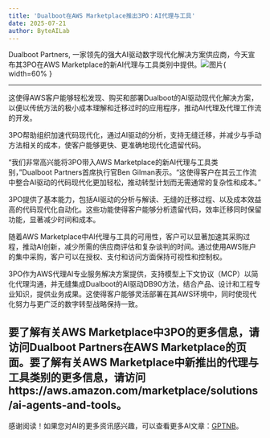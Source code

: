 ```yaml
---
title: 'Dualboot在AWS Marketplace推出3PO：AI代理与工具'
date: 2025-07-21
author: ByteAILab
---
```


Dualboot Partners, 一家领先的强大AI驱动数字现代化解决方案供应商，今天宣布其3PO在AWS Marketplace的新AI代理与工具类别中提供。![图片](https://ai-techpark.com/wp-content/uploads/Dualboot.jpg){ width=60% }

---
这使得AWS客户能够轻松发现、购买和部署Dualboot的AI驱动现代化解决方案，以便以传统方法的极小成本理解和迁移过时的应用程序，推动AI代理及代理工作流的开发。

3PO帮助组织加速代码现代化，通过AI驱动的分析，支持无缝迁移，并减少与手动方法相关的成本，使客户能够更快、更准确地现代化遗留代码。

“我们非常高兴能将3PO带入AWS Marketplace的新AI代理与工具类别，”Dualboot Partners首席执行官Ben Gilman表示。“这使得客户在其云工作流中整合AI驱动的代码现代化更加轻松，推动转型计划而无需通常的复杂性和成本。”

3PO提供了基本能力，包括AI驱动的分析与解读、无缝的迁移过程、以及成本效益高的代码现代化自动化。这些功能使得客户能够分析遗留代码，效率迁移同时保留功能，显著减少时间和成本。

随着AWS Marketplace中AI代理与工具的可用性，客户可以显著加速其采购过程，推动AI创新，减少所需的供应商评估和复杂谈判的时间。通过使用AWS账户的集中采购，客户可以在授权、支付和访问方面保持可视性和控制权。

3PO作为AWS代理AI专业服务解决方案提供，支持模型上下文协议（MCP）以简化代理沟通，并无缝集成Dualboot的AI驱动DB90方法，结合产品、设计和工程专业知识，提供业务成果。这使得客户能够灵活部署在其AWS环境中，同时使现代化努力与更广泛的数字转型战略保持一致。

要了解有关AWS Marketplace中3PO的更多信息，请访问Dualboot Partners在AWS Marketplace的页面。要了解有关AWS Marketplace中新推出的代理与工具类别的更多信息，请访问https://aws.amazon.com/marketplace/solutions/ai-agents-and-tools。
---
感谢阅读！如果您对AI的更多资讯感兴趣，可以查看更多AI文章：[GPTNB](https://gptnb.com)。